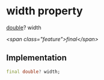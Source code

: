 


# width property







[double](https:api.flutter.dev/flutter/dart-core/double-class.html)? width
  
_\<span class="feature"\>final\</span\>_






## Implementation

```dart
final double? width;
```







